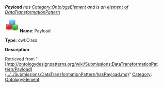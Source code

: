 ___Payload__ has [Category:OntologyElement](../../Category/OntologyElement.md "Category:OntologyElement") and is an [element of](../../Property/ElementOf.md "Property:ElementOf") [DataTransformationPattern](../../Submissions/DataTransformationPattern.md "Submissions:DataTransformationPattern")_


  




[![Class](../../images/thumb/2/27/Class.gif/45px-Class.gif)](../../Image/Class.gif.md "Class")
__Name__: Payload 


__Type:__ owl:Class 


__Description__: 





Retrieved from "[http://ontologydesignpatterns.org/wiki/Submissions:DataTransformationPattern/Payload](../../Submissions/DataTransformationPattern/hasPayload.md)"
 [Category](http://ontologydesignpatterns.org/wiki/Special:Categories "Special:Categories"): [OntologyElement](../../Category/OntologyElement.md "Category:OntologyElement")